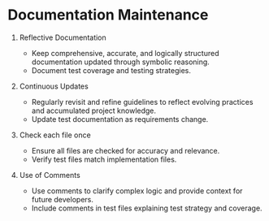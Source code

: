 # Documentation Maintenance

1. Reflective Documentation
   - Keep comprehensive, accurate, and logically structured documentation updated through symbolic reasoning.
   - Document test coverage and testing strategies.

2. Continuous Updates
   - Regularly revisit and refine guidelines to reflect evolving practices and accumulated project knowledge.
   - Update test documentation as requirements change.

3. Check each file once
   - Ensure all files are checked for accuracy and relevance.
   - Verify test files match implementation files.

4. Use of Comments
   - Use comments to clarify complex logic and provide context for future developers.
   - Include comments in test files explaining test strategy and coverage.